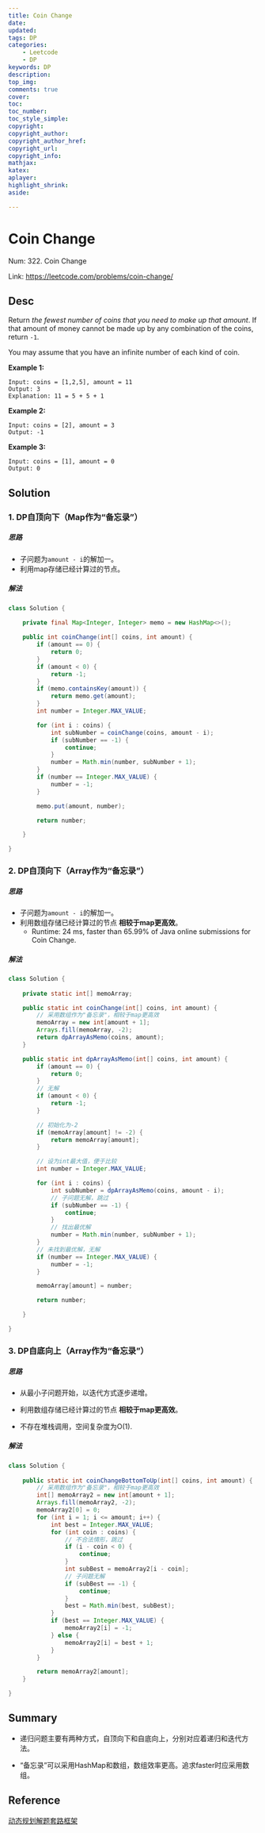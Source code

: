 ```yaml
---
title: Coin Change
date: 
updated:
tags: DP
categories: 
	- Leetcode
	- DP
keywords: DP
description:
top_img:
comments: true
cover:
toc:
toc_number:
toc_style_simple:
copyright:
copyright_author:
copyright_author_href:
copyright_url:
copyright_info:
mathjax:
katex:
aplayer:
highlight_shrink:
aside:

---
```


# Coin Change

Num: 322. Coin Change

Link: https://leetcode.com/problems/coin-change/



## Desc

Return *the fewest number of coins that you need to make up that amount*. If that amount of money cannot be made up by any combination of the coins, return `-1`.

You may assume that you have an infinite number of each kind of coin.

 

**Example 1:**

```
Input: coins = [1,2,5], amount = 11
Output: 3
Explanation: 11 = 5 + 5 + 1
```

**Example 2:**

```
Input: coins = [2], amount = 3
Output: -1
```

**Example 3:**

```
Input: coins = [1], amount = 0
Output: 0
```

 

## Solution

### 1. DP自顶向下（Map作为“备忘录”）

##### 思路

- 子问题为`amount - i`的解加一。
- 利用map存储已经计算过的节点。



##### 解法 

```java
class Solution {
  
    private final Map<Integer, Integer> memo = new HashMap<>();

    public int coinChange(int[] coins, int amount) {
        if (amount == 0) {
            return 0;
        }
        if (amount < 0) {
            return -1;
        }
        if (memo.containsKey(amount)) {
            return memo.get(amount);
        }
        int number = Integer.MAX_VALUE;

        for (int i : coins) {
            int subNumber = coinChange(coins, amount - i);
            if (subNumber == -1) {
                continue;
            }
            number = Math.min(number, subNumber + 1);
        }
        if (number == Integer.MAX_VALUE) {
            number = -1;
        }

        memo.put(amount, number);

        return number;

    }

}
```

   



### 2. DP自顶向下（Array作为“备忘录”）

##### 思路

- 子问题为`amount - i`的解加一。
- 利用数组存储已经计算过的节点  **相较于map更高效**。
  - Runtime: 24 ms, faster than 65.99% of Java online submissions for Coin Change.



##### 解法 

```java
class Solution {
  
    private static int[] memoArray;

    public static int coinChange(int[] coins, int amount) {
        // 采用数组作为"备忘录"，相较于map更高效
        memoArray = new int[amount + 1];
        Arrays.fill(memoArray, -2);
        return dpArrayAsMemo(coins, amount);
    }

    public static int dpArrayAsMemo(int[] coins, int amount) {
        if (amount == 0) {
            return 0;
        }
        // 无解
        if (amount < 0) {
            return -1;
        }

        // 初始化为-2
        if (memoArray[amount] != -2) {
            return memoArray[amount];
        }

        // 设为int最大值，便于比较
        int number = Integer.MAX_VALUE;

        for (int i : coins) {
            int subNumber = dpArrayAsMemo(coins, amount - i);
            // 子问题无解，跳过
            if (subNumber == -1) {
                continue;
            }
            // 找出最优解
            number = Math.min(number, subNumber + 1);
        }
        // 未找到最优解，无解
        if (number == Integer.MAX_VALUE) {
            number = -1;
        }

        memoArray[amount] = number;

        return number;

    }

}
```



### 3. DP自底向上（Array作为“备忘录”）

##### 思路

- 从最小子问题开始，以迭代方式逐步递增。
- 利用数组存储已经计算过的节点  **相较于map更高效**。

- 不存在堆栈调用，空间复杂度为O(1).

##### 解法 

```java
class Solution {
  
    public static int coinChangeBottomToUp(int[] coins, int amount) {
        // 采用数组作为"备忘录"，相较于map更高效
        int[] memoArray2 = new int[amount + 1];
        Arrays.fill(memoArray2, -2);
        memoArray2[0] = 0;
        for (int i = 1; i <= amount; i++) {
            int best = Integer.MAX_VALUE;
            for (int coin : coins) {
                // 不合法情形，跳过
                if (i - coin < 0) {
                    continue;
                }
                int subBest = memoArray2[i - coin];
                // 子问题无解
                if (subBest == -1) {
                    continue;
                }
                best = Math.min(best, subBest);
            }
            if (best == Integer.MAX_VALUE) {
                memoArray2[i] = -1;
            } else {
                memoArray2[i] = best + 1;
            }
        }

        return memoArray2[amount];
    }

}
```





## Summary

- 递归问题主要有两种方式，自顶向下和自底向上，分别对应着递归和迭代方法。

- “备忘录”可以采用HashMap和数组，数组效率更高。追求faster时应采用数组。

  



## Reference

[动态规划解题套路框架](https://labuladong.github.io/algo/1/4/)
